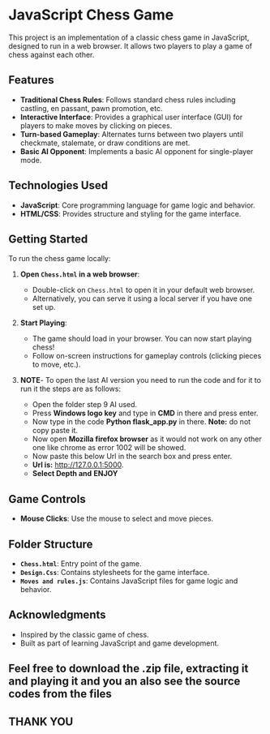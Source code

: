 # JavaScript Chess Game

This project is an implementation of a classic chess game in JavaScript, designed to run in a web browser. It allows two players to play a game of chess against each other.

## Features

- **Traditional Chess Rules**: Follows standard chess rules including castling, en passant, pawn promotion, etc.
- **Interactive Interface**: Provides a graphical user interface (GUI) for players to make moves by clicking on pieces.
- **Turn-based Gameplay**: Alternates turns between two players until checkmate, stalemate, or draw conditions are met.
- **Basic AI Opponent**: Implements a basic AI opponent for single-player mode.

## Technologies Used

- **JavaScript**: Core programming language for game logic and behavior.
- **HTML/CSS**: Provides structure and styling for the game interface.

## Getting Started

To run the chess game locally:
1. **Open `Chess.html` in a web browser**:
   - Double-click on `Chess.html` to open it in your default web browser.
   - Alternatively, you can serve it using a local server if you have one set up.

2. **Start Playing**:
   - The game should load in your browser. You can now start playing chess!
   - Follow on-screen instructions for gameplay controls (clicking pieces to move, etc.).
  
3. **NOTE**- To open the last AI version you need to run the code and for it to run it the steps are as follows:
   - Open the folder step 9 AI used.
   - Press **Windows logo key** and type in **CMD** in there and press enter.
   - Now type in the code **Python flask_app.py** in there. **Note:** do not copy paste it.
   - Now open **Mozilla firefox browser** as it would not work on any other one like chrome as error 1002 will be showed.
   - Now paste this below Url in the search box and press enter.
   - **Url is:** http://127.0.0.1:5000.
   - **Select Depth and** **ENJOY**

## Game Controls

- **Mouse Clicks**: Use the mouse to select and move pieces.

## Folder Structure

- **`Chess.html`**: Entry point of the game.
- **`Design.Css`**: Contains stylesheets for the game interface.
- **`Moves and rules.js`**: Contains JavaScript files for game logic and behavior.

## Acknowledgments

- Inspired by the classic game of chess.
- Built as part of learning JavaScript and game development.

## Feel free to download the .zip file, extracting it and playing it and you an also see the source codes from the files

## THANK YOU
